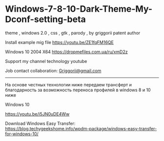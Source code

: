 # Windows-7-8-10-Dark-Theme-My-Dconf-setting-beta
theme , windows 2.0 , css , gtk , parody , by griggorii patent author


Install example mig file https://youtu.be/ZE1fqFM16QE

Windows 10 2004 X64 https://dropmefiles.com.ua/ru/xmD2z

Support my channel technology youtube

Job contact collaboration: Griggorii@gmail.com

_________________________________________________________________________________________________________________________________

На основе честных технологии ниже передаем трансферт и благодарность за возможность переноса профилей в windows 8 и 10 ниже

Windows 10


https://youtu.be/i5JN0uDE4Ww


Download Windows Easy Transfer: https://blog.techygeekshome.info/wpdm-package/windows-easy-transfer-for-windows-10/
